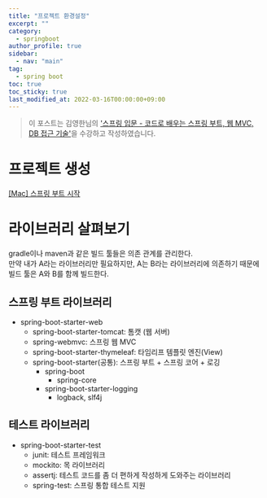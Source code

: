 ```yaml
---
title: "프로젝트 환경설정"
excerpt: ""
category: 
  - springboot
author_profile: true
sidebar:
  - nav: "main" 
tag:
  - spring boot
toc: true
toc_sticky: true
last_modified_at: 2022-03-16T00:00:00+09:00
---
```

> 이 포스트는 김영한님의 ['스프링 입문 - 코드로 배우는 스프링 부트, 웹 MVC, DB 접근 기술'](https://www.inflearn.com/course/%EC%8A%A4%ED%94%84%EB%A7%81-%EC%9E%85%EB%AC%B8-%EC%8A%A4%ED%94%84%EB%A7%81%EB%B6%80%ED%8A%B8/dashboard)을 수강하고 작성하였습니다.  

# 프로젝트 생성
[[Mac] 스프링 부트 시작](/springboot/mac_intellij)

# 라이브러리 살펴보기
gradle이나 maven과 같은 빌드 툴들은 의존 관계를 관리한다.  
만약 내가 A라는 라이브러리만 필요하지만, A는 B라는 라이브러리에 의존하기 때문에 빌드 툴은 A와 B를 함께 빌드한다.

## 스프링 부트 라이브러리
- spring-boot-starter-web
  - spring-boot-starter-tomcat: 톰캣 (웹 서버)
  - spring-webmvc: 스프링 웹 MVC
  - spring-boot-starter-thymeleaf: 타임리프 템플릿 엔진(View)
  - spring-boot-starter(공통): 스프링 부트 + 스프링 코어 + 로깅
    - spring-boot
      - spring-core
    - spring-boot-starter-logging
      - logback, slf4j

## 테스트 라이브러리
- spring-boot-starter-test
  - junit: 테스트 프레임워크
  - mockito: 목 라이브러리
  - assertj: 테스트 코드를 좀 더 편하게 작성하게 도와주는 라이브러리
  - spring-test: 스프링 통합 테스트 지원